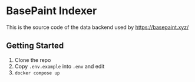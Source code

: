 # BasePaint Indexer

This is the source code of the data backend used by https://basepaint.xyz/

## Getting Started

1. Clone the repo
2. Copy `.env.example` into `.env` and edit
3. `docker compose up`
